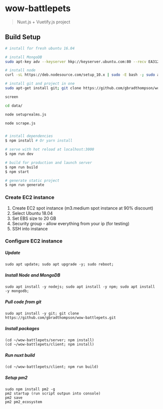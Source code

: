 # wow-battlepets

> Nuxt.js + Vuetify.js project

## Build Setup

``` bash
# install for fresh ubuntu 16.04

# install MongoDB
sudo apt-key adv --keyserver hkp://keyserver.ubuntu.com:80 --recv EA312927; echo "deb http://repo.mongodb.org/apt/ubuntu xenial/mongodb-org/3.2 multiverse" | sudo tee /etc/apt/sources.list.d/mongodb-org-3.2.list; sudo apt-get update; sudo apt-get install -y mongodb-org; sudo systemctl start mongod; sudo systemctl enable mongod;

# install node
curl -sL https://deb.nodesource.com/setup_10.x | sudo -E bash -; sudo apt-get install -y nodejs; sudo apt-get install -y build-essential;

# install git and project in one
sudo apt-get install git; git clone https://github.com/gbradthompson/wow-battlepets.git; cd "wow-battlepets"; npm install;

screen

cd data/

node setuprealms.js

node scrape.js



```

``` bash
# install dependencies
$ npm install # Or yarn install

# serve with hot reload at localhost:3000
$ npm run dev

# build for production and launch server
$ npm run build
$ npm start

# generate static project
$ npm run generate
```


### Create EC2 instance

1. Create EC2 spot instance (m3.medium spot instance at 90% discount)
2. Select Ubuntu 18.04
3. Set EBS size to 20 GB
4. Security group - allow everything from your ip (for testing)
5. SSH into instance


### Configure EC2 instance
##### Update
```
sudo apt update; sudo apt upgrade -y; sudo reboot;
```

##### Install Node and MongoDB
```
sudo apt install -y nodejs; sudo apt install -y npm; sudo apt install -y mongodb;
```

##### Pull code from git
```
sudo apt install -y git; git clone https://github.com/gbradthompson/wow-battlepets.git
```

##### Install packages
```
(cd ~/wow-battlepets/server; npm install)
(cd ~/wow-battlepets/client; npm install)
```

##### Run nuxt build
```
(cd ~/wow-battlepets/client; npm run build)
```

##### Setup pm2
```
sudo npm install pm2 -g
pm2 startup (run script outpun into console)
pm2 save
pm2 pm2_ecosystem
```
